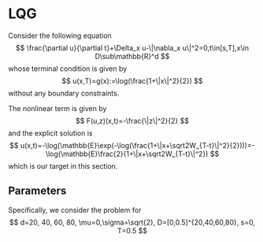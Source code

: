 

# LQG

Consider the following equation
$$
\frac{\partial u}{\partial t}+\Delta_x u-\|\nabla_x u\|^2=0,t\in[s,T],x\in D\sub\mathbb{R}^d
$$
whose terminal condition is given by
$$
u(x,T)=g(x):=\log(\frac{1+\|x\|^2}{2})
$$
without any boundary constraints.

The nonlinear term is given by
$$
F(u,z)(x,t)=-\frac{\|z\|^2}{2}
$$
and the explicit solution is
$$
u(x,t)=-\log(\mathbb{E}\exp(-\log(\frac{1+\|x+\sqrt2W_{T-t}\|^2}{2})))=-\log(\mathbb{E}\frac{2}{1+\|x+\sqrt2W_{T-t}\|^2})
$$
which is our target in this section.

## Parameters

Specifically, we consider the problem for
$$
d=20, 40, 60, 80, \mu=0,\sigma=\sqrt{2}, D=[0,0.5]^{20,40,60,80}, s=0, T=0.5
$$


